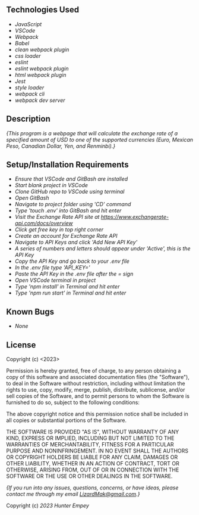 ## Technologies Used

* _JavaScript_
* _VSCode_
* _Webpack_
* _Babel_
* _clean webpack plugin_
* _css loader_
* _eslint_
* _eslint webpack plugin_
* _html webpack plugin_
* _Jest_
* _style loader_
* _webpack cli_
* _webpack dev server_

## Description

_{This program is a webpage that will calculate the exchange rate of a specified amount of USD to one of the supported currencies (Euro, Mexican Peso, Canadian Dollar, Yen, and Renminbi).}_

## Setup/Installation Requirements

* _Ensure that VSCode and GitBash are installed_
* _Start blank project in VSCode_
* _Clone GitHub repo to VSCode using terminal_
* _Open GitBash_
* _Navigate to project folder using 'CD' command_
* _Type 'touch .env' into GitBash and hit enter_
* _Visit the Exchange Rate API site at https://www.exchangerate-api.com/docs/overview_
* _Click get free key in top right corner_
* _Create an account for Exchange Rate API_
* _Navigate to API Keys and click 'Add New API Key'_
* _A series of numbers and letters should appear under 'Active', this is the API Key_
* _Copy the API Key and go back to your .env file_
* _In the .env file type 'API_KEY='_
* _Paste the API Key in the .env file after the = sign_
* _Open VSCode terminal in project_
* _Type 'npm install' in Terminal and hit enter_
* _Type 'npm run start' in Terminal and hit enter_

## Known Bugs

* _None_

## License

Copyright (c) <2023> <Hunter Empey>

Permission is hereby granted, free of charge, to any person obtaining a copy
of this software and associated documentation files (the "Software"), to deal
in the Software without restriction, including without limitation the rights
to use, copy, modify, merge, publish, distribute, sublicense, and/or sell
copies of the Software, and to permit persons to whom the Software is
furnished to do so, subject to the following conditions:

The above copyright notice and this permission notice shall be included in all
copies or substantial portions of the Software.

THE SOFTWARE IS PROVIDED "AS IS", WITHOUT WARRANTY OF ANY KIND, EXPRESS OR
IMPLIED, INCLUDING BUT NOT LIMITED TO THE WARRANTIES OF MERCHANTABILITY,
FITNESS FOR A PARTICULAR PURPOSE AND NONINFRINGEMENT. IN NO EVENT SHALL THE
AUTHORS OR COPYRIGHT HOLDERS BE LIABLE FOR ANY CLAIM, DAMAGES OR OTHER
LIABILITY, WHETHER IN AN ACTION OF CONTRACT, TORT OR OTHERWISE, ARISING FROM,
OUT OF OR IN CONNECTION WITH THE SOFTWARE OR THE USE OR OTHER DEALINGS IN THE
SOFTWARE.

_{If you run into any issues, questions, concerns, or have ideas, please contact me through my email LizardMak@gmail.com.}_

Copyright (c) _2023_ _Hunter Empey_